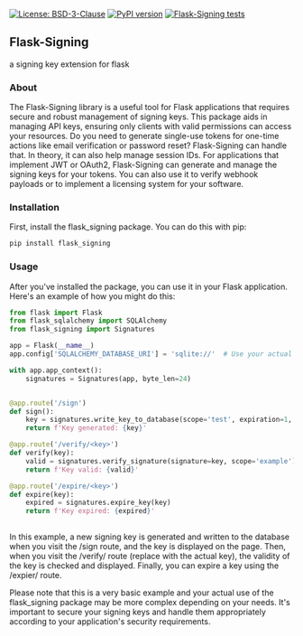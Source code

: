 [![License: BSD-3-Clause](https://img.shields.io/github/license/signebedi/Flask-Signing)](https://github.com/signebedi/Flask-Signing/blob/master/LICENSE) 
[![PyPI version](https://badge.fury.io/py/Flask-Signing.svg)](https://pypi.org/project/flask-signing/)
[![Flask-Signing tests](https://github.com/signebedi/Flask-Signing/workflows/tests/badge.svg)](https://github.com/signebedi/Flask-Signing/actions)


## Flask-Signing
a signing key extension for flask


### About

The Flask-Signing library is a useful tool for Flask applications that requires secure and robust management of signing keys. This package aids in managing API keys, ensuring only clients with valid permissions can access your resources. Do you need to generate single-use tokens for one-time actions like email verification or password reset? Flask-Signing can handle that. In theory, it can also help manage session IDs. For applications that implement JWT or OAuth2, Flask-Signing can generate and manage the signing keys for your tokens. You can also use it to verify webhook payloads or to implement a licensing system for your software. 

### Installation

First, install the flask_signing package. You can do this with pip:

```bash
pip install flask_signing
```

### Usage

After you've installed the package, you can use it in your Flask application. Here's an example of how you might do this:

```python
from flask import Flask
from flask_sqlalchemy import SQLAlchemy
from flask_signing import Signatures

app = Flask(__name__)
app.config['SQLALCHEMY_DATABASE_URI'] = 'sqlite://'  # Use your actual database URI

with app.app_context():
    signatures = Signatures(app, byte_len=24)


@app.route('/sign')
def sign():
    key = signatures.write_key_to_database(scope='test', expiration=1, active=True, email='test@example.com')
    return f'Key generated: {key}'

@app.route('/verify/<key>')
def verify(key):
    valid = signatures.verify_signature(signature=key, scope='example')
    return f'Key valid: {valid}'

@app.route('/expire/<key>')
def expire(key):
    expired = signatures.expire_key(key)
    return f'Key expired: {expired}'
    
```

In this example, a new signing key is generated and written to the database when you visit the /sign route, and the key is displayed on the page. Then, when you visit the /verify/<key> route (replace <key> with the actual key), the validity of the key is checked and displayed. Finally, you can expire a key using the /expier/<key> route.

Please note that this is a very basic example and your actual use of the flask_signing package may be more complex depending on your needs. It's important to secure your signing keys and handle them appropriately according to your application's security requirements.